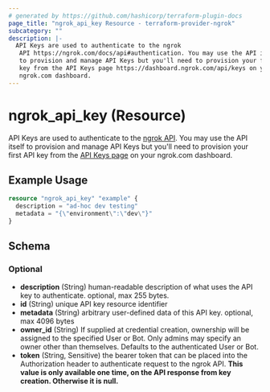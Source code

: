 ```yaml
---
# generated by https://github.com/hashicorp/terraform-plugin-docs
page_title: "ngrok_api_key Resource - terraform-provider-ngrok"
subcategory: ""
description: |-
  API Keys are used to authenticate to the ngrok
   API https://ngrok.com/docs/api#authentication. You may use the API itself
   to provision and manage API Keys but you'll need to provision your first API
   key from the API Keys page https://dashboard.ngrok.com/api/keys on your
   ngrok.com dashboard.
---
```


# ngrok_api_key (Resource)

API Keys are used to authenticate to the [ngrok
 API](https://ngrok.com/docs/api#authentication). You may use the API itself
 to provision and manage API Keys but you'll need to provision your first API
 key from the [API Keys page](https://dashboard.ngrok.com/api/keys) on your
 ngrok.com dashboard.

## Example Usage

```terraform
resource "ngrok_api_key" "example" {
  description = "ad-hoc dev testing"
  metadata = "{\"environment\":\"dev\"}"
}
```

<!-- schema generated by tfplugindocs -->
## Schema

### Optional

- **description** (String) human-readable description of what uses the API key to authenticate. optional, max 255 bytes.
- **id** (String) unique API key resource identifier
- **metadata** (String) arbitrary user-defined data of this API key. optional, max 4096 bytes
- **owner_id** (String) If supplied at credential creation, ownership will be assigned to the specified User or Bot. Only admins may specify an owner other than themselves. Defaults to the authenticated User or Bot.
- **token** (String, Sensitive) the bearer token that can be placed into the Authorization header to authenticate request to the ngrok API. **This value is only available one time, on the API response from key creation. Otherwise it is null.**


